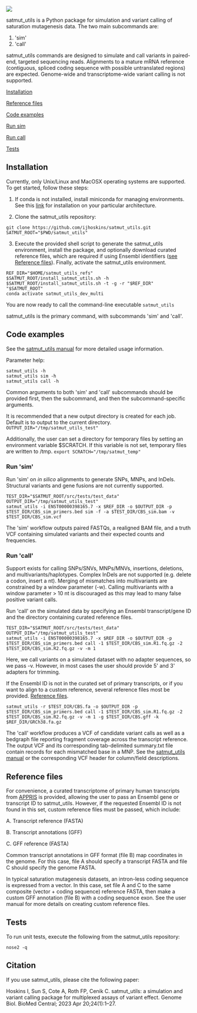 ![](./docs/satmut_utils_logo.png)

satmut\_utils is a Python package for simulation and variant calling of saturation mutagenesis data. The two main subcommands are:
1. 'sim'
2. 'call'

satmut\_utils commands are designed to simulate and call variants in paired-end, targeted sequencing reads. Alignments to a mature mRNA reference (contiguous, spliced coding sequence with possible untranslated regions) are expected. Genome-wide and transcriptome-wide variant calling is not supported.

[Installation](#Installation)

[Reference files](#Reference-files)

[Code examples](#Code-examples)

[Run sim](#Run-sim)

[Run call](#Run-call)

[Tests](#Tests)

## Installation

Currently, only Unix/Linux and MacOSX operating systems are supported. To get started, follow these steps:

1. If conda is not installed, install miniconda for managing environments. See this [link](https://docs.conda.io/en/latest/miniconda.html) for installation on your particular architecture.

2. Clone the satmut\_utils repository:
```
git clone https://github.com/ijhoskins/satmut_utils.git
SATMUT_ROOT="$PWD/satmut_utils"
```

3. Execute the provided shell script to generate the satmut\_utils environment, install the package, and optionally download curated reference files, which are required if using Ensembl identifiers ([see Reference files](#Reference-files)). Finally, activate the satmut\_utils environment.
```
REF_DIR="$HOME/satmut_utils_refs"
$SATMUT_ROOT/install_satmut_utils.sh -h
$SATMUT_ROOT/install_satmut_utils.sh -t -g -r "$REF_DIR" "$SATMUT_ROOT"
conda activate satmut_utils_dev_multi
```

You are now ready to call the command-line executable ```satmut_utils```

satmut\_utils is the primary command, with subcommands 'sim' and 'call'.

## Code examples

See the [satmut_utils manual](https://github.com/ijhoskins/satmut_utils/blob/satmut_utils_dev/docs/satmut_utils_manual.md) for more detailed usage information.

Parameter help:
```
satmut_utils -h
satmut_utils sim -h
satmut_utils call -h
```

Common arguments to both 'sim' and 'call' subcommands should be provided first, then the subcommand, and then the subcommand-specific arguments.

It is recommended that a new output directory is created for each job. Default is to output to the current directory.
```OUTPUT_DIR="/tmp/satmut_utils_test"```

Additionally, the user can set a directory for temporary files by setting an environment variable $SCRATCH. If this variable is not set, temporary files are written to /tmp.
```export SCRATCH="/tmp/satmut_temp"```

### Run 'sim'

Run 'sim' on *in silico* alignments to generate SNPs, MNPs, and InDels. Structural variants and gene fusions are not currently supported.
```
TEST_DIR="$SATMUT_ROOT/src/tests/test_data"
OUTPUT_DIR="/tmp/satmut_utils_test"
satmut_utils -i ENST00000398165.7 -x $REF_DIR -o $OUTPUT_DIR -p $TEST_DIR/CBS_sim_primers.bed sim -f -a $TEST_DIR/CBS_sim.bam -v $TEST_DIR/CBS_sim.vcf
```

The 'sim' workflow outputs paired FASTQs, a realigned BAM file, and a truth VCF containing simulated variants and their expected counts and frequencies.

### Run 'call'

Support exists for calling SNPs/SNVs, MNPs/MNVs, insertions, deletions, and multivariants/haplotypes. Complex InDels are not supported (e.g. delete a codon, insert a nt). Merging of mismatches into multivariants are constrained by a window parameter (-w). Calling multivariants with a window parameter > 10 nt is discouraged as this may lead to many false positive variant calls.

Run 'call' on the simulated data by specifying an Ensembl transcript/gene ID and the directory containing curated reference files.
```
TEST_DIR="$SATMUT_ROOT/src/tests/test_data"
OUTPUT_DIR="/tmp/satmut_utils_test"
satmut_utils -i ENST00000398165.7 -x $REF_DIR -o $OUTPUT_DIR -p $TEST_DIR/CBS_sim_primers.bed call -1 $TEST_DIR/CBS_sim.R1.fq.gz -2 $TEST_DIR/CBS_sim.R2.fq.gz -v -m 1
```

Here, we call variants on a simulated dataset with no adapter sequences, so we pass -v. However, in most cases the user should provide 5' and 3' adapters for trimming.

If the Ensembl ID is not in the curated set of primary transcripts, or if you want to align to a custom reference, several reference files most be provided. [Reference files](#Reference-files).
```
satmut_utils -r $TEST_DIR/CBS.fa -o $OUTPUT_DIR -p $TEST_DIR/CBS_sim_primers.bed call -1 $TEST_DIR/CBS_sim.R1.fq.gz -2 $TEST_DIR/CBS_sim.R2.fq.gz -v -m 1 -g $TEST_DIR/CBS.gff -k $REF_DIR/GRCh38.fa.gz
```

The 'call' workflow produces a VCF of candidate variant calls as well as a bedgraph file reporting fragment coverage across the transcript reference. The output VCF and its corresponding tab-delimited summary.txt file contain records for each mismatched base in a MNP. See the [satmut_utils manual](https://github.com/ijhoskins/satmut_utils/blob/satmut_utils_dev/docs/satmut_utils_manual.md) or the corresponding VCF header for column/field descriptions.

## Reference files

For convenience, a curated transcriptome of primary human transcripts from [APPRIS](https://apprisws.bioinfo.cnio.es/landing_page/) is provided, allowing the user to pass an Ensembl gene or transcript ID to satmut\_utils. However, if the requested Ensembl ID is not found in this set, custom reference files must be passed, which include:

A. Transcript reference (FASTA)

B. Transcript annotations (GFF)

C. GFF reference (FASTA)

Common transcript annotations in GFF format (file B) map coordinates in the genome. For this case, file A should specify a transcript FASTA and file C should specify the genome FASTA.

In typical saturation mutagenesis datasets, an intron-less coding sequence is expressed from a vector. In this case, set file A and C to the same composite (vector + coding sequence) reference FASTA, then make a custom GFF annotation (file B) with a coding sequence exon. See the user manual for more details on creating custom reference files.

## Tests

To run unit tests, execute the following from the satmut\_utils repository:

```nose2 -q```

## Citation

If you use satmut\_utils, please cite the following paper:

Hoskins I, Sun S, Cote A, Roth FP, Cenik C. satmut_utils: a simulation and variant calling package for multiplexed assays of variant effect. Genome Biol. BioMed Central; 2023 Apr 20;24(1):1–27.

